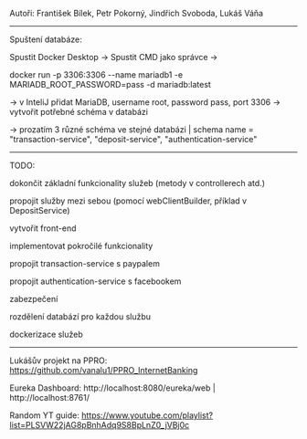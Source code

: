 Autoři: František Bílek, Petr Pokorný, Jindřich Svoboda, Lukáš Váňa

----------------------
Spuštení databáze:

Spustit Docker Desktop -> Spustit CMD jako správce ->

docker run -p 3306:3306 --name mariadb1 -e MARIADB_ROOT_PASSWORD=pass -d mariadb:latest

-> v InteliJ přidat MariaDB, username root, password pass, port 3306 -> vytvořit potřebné schéma v databázi

-> prozatím 3 různé schéma ve stejné databázi | schema name = "transaction-service", "deposit-service", "authentication-service"

----------------------

TODO:

dokončit základní funkcionality služeb (metody v controllerech atd.)

propojit služby mezi sebou (pomocí webClientBuilder, příklad v DepositService)

vytvořit front-end

implementovat pokročilé funkcionality

propojit transaction-service s paypalem

propojit authentication-service s facebookem

zabezpečení

rozdělení databází pro každou službu

dockerizace služeb

----------------------

Lukášův projekt na PPRO: https://github.com/vanalu1/PPRO_InternetBanking

Eureka Dashboard: http://localhost:8080/eureka/web | http://localhost:8761/

Random YT guide: https://www.youtube.com/playlist?list=PLSVW22jAG8pBnhAdq9S8BpLnZ0_jVBj0c
